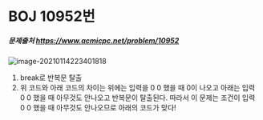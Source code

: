 # BOJ 10952번 

##### 문제출처 https://www.acmicpc.net/problem/10952 

![image-20210114223401818](README.assets/image-20210114223401818.png)

1. break로 반복문 탈출
2. 위 코드와 아래 코드의 차이는 위에는 입력을 0 0 했을 때 0이 나오고 아래는 입력 0 0 했을 때 아무것도 안나오고 반복문이 탈출된다. 따라서 이 문제는 조건이 입력 0 0 했을 때 아무것도 안나오므로 아래의 코드가 맞다!

